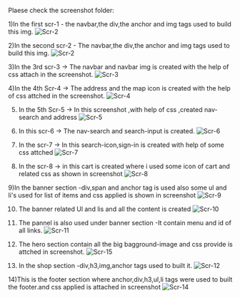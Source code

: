
Plaese check the screenshot folder:

1)In the first scr-1 - the navbar,the div,the anchor and img tags used to build this img.
![Scr-2](https://github.com/Pradnyakhope/Geekster-weekly-test/assets/106829407/0b9b8b63-9036-4393-b35f-e86603151fb9)

2)In the second scr-2 - The navbar,the div,the anchor and img tags used to build this img.
![Scr-2](https://github.com/Pradnyakhope/Geekster-weekly-test/assets/106829407/45bdc04f-7610-4885-8777-4b590976963b)

3)In the 3rd scr-3 -> The navbar and navbar img is created with the help of css attach in the screenshot.
![Scr-3](https://github.com/Pradnyakhope/Geekster-weekly-test/assets/106829407/7947adcc-86d3-4a2b-86d6-d764c8dac5fe)

4)In the 4th Scr-4 -> The address and the map icon is created with the help of css attched in the screenshot.
![Scr-4](https://github.com/Pradnyakhope/Geekster-weekly-test/assets/106829407/c2f45bc5-cefd-490a-a7fa-9b231bfe875a)

5) In the 5th Scr-5 -> In this screenshot ,with help of css ,created nav-search and  address 
![Scr-5](https://github.com/Pradnyakhope/Geekster-weekly-test/assets/106829407/ef9587fe-8a62-45b8-a0c3-9c99c0b5a71d)

6) In this scr-6 -> The nav-search and search-input is created.
![Scr-6](https://github.com/Pradnyakhope/Geekster-weekly-test/assets/106829407/882c58f0-9f6c-4e16-b9b1-3b488ff47ff5)

7) In the scr-7 -> In this search-icon,sign-in is created with help of some css attched
![Scr-7](https://github.com/Pradnyakhope/Geekster-weekly-test/assets/106829407/2fc2c0f2-cd06-411e-a583-b2360f8c4dc8)

8) In the scr-8 -> in this cart is created where i used some icon of cart and related css as shown in screenshot
![Scr-8](https://github.com/Pradnyakhope/Geekster-weekly-test/assets/106829407/2fad808c-6017-4402-b4f5-d0ac1c0f2ba7)

9)In the banner section -div,span and anchor tag is used also some ul and li's used for list of items and css applied is 
  shown in screenshot
![Scr-9](https://github.com/Pradnyakhope/Geekster-weekly-test/assets/106829407/31537051-6137-4da0-955f-db71dc9b2d4e)

10) The banner related Ul and lis and all the content is created
![Scr-10](https://github.com/Pradnyakhope/Geekster-weekly-test/assets/106829407/00adcea0-3a01-40e2-a669-df263eaa7a85)

11) The pannel is also used under banner section -It contain menu and id of all links.
![Scr-11](https://github.com/Pradnyakhope/Geekster-weekly-test/assets/106829407/923c8d66-e74d-4e36-ad71-8402affc1602)

12) The hero section contain all the big bagground-image and css provide is attched in screenshot.
![Scr-15](https://github.com/Pradnyakhope/Geekster-weekly-test/assets/106829407/482f9e38-4c1e-458c-86e8-858170ed0c79)

13) In the shop section -div,h3,img,anchor tags used to built it.
![Scr-12](https://github.com/Pradnyakhope/Geekster-weekly-test/assets/106829407/0c74e670-11e3-42b0-8bbd-bbe70c8fb34c)

14)This is the footer section where anchor,div,h3,ul,li tags were used to built the footer.and css applied is attached in screenshot
![Scr-14](https://github.com/Pradnyakhope/Geekster-weekly-test/assets/106829407/80b4dc4a-a4c4-4788-8825-05836f981ea8)





